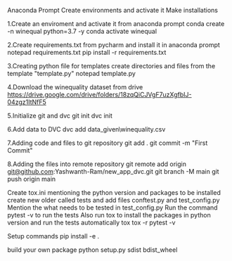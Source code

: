Anaconda Prompt
Create environments and activate it
Make installations

1.Create an enviroment and activate it from anaconda prompt
conda create -n winequal python=3.7 -y
conda activate winequal

2.Create requirements.txt from pycharm and install it in anaconda prompt
notepad requirements.txt
pip install -r requirements.txt

3.Creating python file for templates
create directories and files from the template "template.py"
notepad template.py

4.Download the winequality dataset from drive
https://drive.google.com/drive/folders/18zqQiCJVgF7uzXgfbIJ-04zgz1ItNfF5

5.Initialize git and dvc
git init
dvc init

6.Add data to DVC
dvc add data_given\winequality.csv

7.Adding code and files to git repository
git add .
git commit -m "First Commit"

8.Adding the files into remote repository
git remote add origin git@github.com:Yashwanth-Ram/new_app_dvc.git
git branch -M main
git push origin main



Create tox.ini mentioning the python version and packages to be installed
create new older called tests and add files conftest.py and test_config.py
Mention the what needs to be tested in test_config.py
Run the command pytest -v to run the tests
Also run tox to install the packages in python version and run the tests automatically
tox
tox -r
pytest -v

Setup commands
pip install -e .

build your own package
python setup.py sdist bdist_wheel